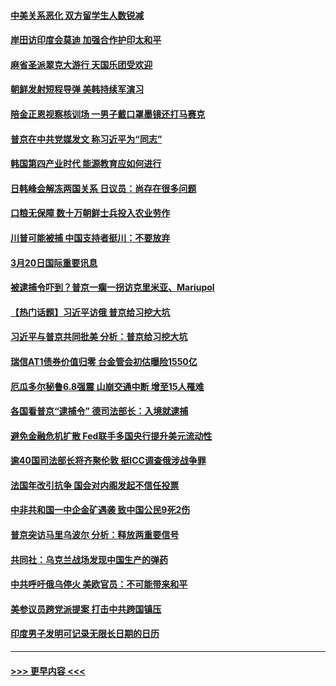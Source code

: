 #### [中美关系恶化 双方留学生人数锐减](../pages/prog202/a103672889.md?t=03210343) 
#### [岸田访印度会莫迪 加强合作护印太和平](../pages/prog202/a103672888.md?t=03210343) 
#### [麻省圣派翠克大游行 天国乐团受欢迎](../pages/prog202/a103672892.md?t=03210343) 
#### [朝鲜发射短程导弹 美韩持续军演习](../pages/prog202/a103672887.md?t=03210343) 
#### [陪金正恩视察核训场 一男子戴口罩墨镜还打马赛克](../pages/prog202/a103672805.md?t=03210343) 
#### [普京在中共党媒发文 称习近平为“同志”](../pages/prog202/a103672852.md?t=03210343) 
#### [韩国第四产业时代 能源教育应如何进行](../pages/prog202/a103672769.md?t=03210343) 
#### [日韩峰会解冻两国关系 日议员：尚存在很多问题](../pages/prog202/a103672653.md?t=03210343) 
#### [口粮无保障 数十万朝鲜士兵投入农业劳作](../pages/prog202/a103672644.md?t=03210343) 
#### [川普可能被捕 中国支持者挺川：不要放弃](../pages/prog202/a103672641.md?t=03210343) 
#### [3月20日国际重要讯息](../pages/prog202/a103672648.md?t=03210343) 
#### [被逮捕令吓到？普京一瘸一拐访克里米亚、Mariupol](../pages/prog202/a103672637.md?t=03210343) 
#### [【热门话题】习近平访俄 普京给习挖大坑](../pages/prog202/a103672632.md?t=03210343) 
#### [习近平与普京共同批美 分析：普京给习挖大坑](../pages/prog202/a103672541.md?t=03210343) 
#### [瑞信AT1债券价值归零 台金管会初估曝险1550亿](../pages/prog202/a103672522.md?t=03210343) 
#### [厄瓜多尔秘鲁6.8强震 山崩交通中断 增至15人罹难](../pages/prog202/a103672505.md?t=03210343) 
#### [各国看普京“逮捕令” 德司法部长：入境就逮捕](../pages/prog202/a103672506.md?t=03210343) 
#### [避免金融危机扩散 Fed联手多国央行提升美元流动性](../pages/prog202/a103672497.md?t=03210343) 
#### [逾40国司法部长将齐聚伦敦 挺ICC调查俄涉战争罪](../pages/prog202/a103672470.md?t=03210343) 
#### [法国年改引抗争 国会对内阁发起不信任投票](../pages/prog202/a103672429.md?t=03210343) 
#### [中非共和国一中企金矿遇袭 致中国公民9死2伤](../pages/prog202/a103672397.md?t=03210343) 
#### [普京突访马里乌波尔 分析：释放两重要信号](../pages/prog202/a103672320.md?t=03210343) 
#### [共同社：乌克兰战场发现中国生产的弹药](../pages/prog202/a103672313.md?t=03210343) 
#### [中共呼吁俄乌停火 美欧官员：不可能带来和平](../pages/prog202/a103672311.md?t=03210343) 
#### [美参议员跨党派提案 打击中共跨国镇压](../pages/prog202/a103672162.md?t=03210343) 
#### [印度男子发明可记录无限长日期的日历](../pages/prog202/a103672155.md?t=03210343) 

----
#### [ >>> 更早内容 <<< ](../indexes/prog202-earlier.md)
